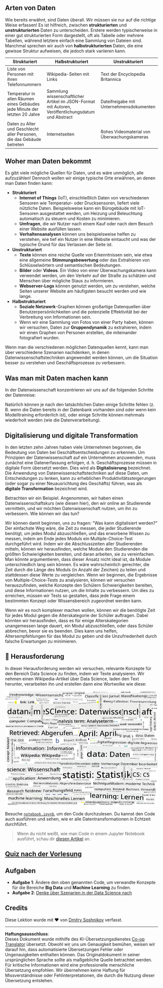<!--
CO_OP_TRANSLATOR_METADATA:
{
  "original_hash": "a76ab694b1534fa57981311975660bfe",
  "translation_date": "2025-09-06T12:01:14+00:00",
  "source_file": "1-Introduction/01-defining-data-science/README.md",
  "language_code": "de"
}
-->
## Arten von Daten

Wie bereits erwähnt, sind Daten überall. Wir müssen sie nur auf die richtige Weise erfassen! Es ist hilfreich, zwischen **strukturierten** und **unstrukturierten** Daten zu unterscheiden. Erstere werden typischerweise in einer gut strukturierten Form dargestellt, oft als Tabelle oder mehrere Tabellen, während letztere einfach eine Sammlung von Dateien sind. Manchmal sprechen wir auch von **halbstrukturierten** Daten, die eine gewisse Struktur aufweisen, die jedoch stark variieren kann.

| Strukturiert                                                                | Halbstrukturiert                                                                               | Unstrukturiert                          |
| ---------------------------------------------------------------------------- | ---------------------------------------------------------------------------------------------- | --------------------------------------- |
| Liste von Personen mit ihren Telefonnummern                                 | Wikipedia-Seiten mit Links                                                                     | Text der Encyclopedia Britannica        |
| Temperatur in allen Räumen eines Gebäudes jede Minute der letzten 20 Jahre  | Sammlung wissenschaftlicher Artikel im JSON-Format mit Autoren, Veröffentlichungsdatum und Abstract | Dateifreigabe mit Unternehmensdokumenten |
| Daten zu Alter und Geschlecht aller Personen, die das Gebäude betreten      | Internetseiten                                                                                 | Rohes Videomaterial von Überwachungskameras |

## Woher man Daten bekommt

Es gibt viele mögliche Quellen für Daten, und es wäre unmöglich, alle aufzuzählen! Dennoch wollen wir einige typische Orte erwähnen, an denen man Daten finden kann:

* **Strukturiert**
  - **Internet of Things** (IoT), einschließlich Daten von verschiedenen Sensoren wie Temperatur- oder Drucksensoren, liefert viele nützliche Daten. Beispielsweise kann ein Bürogebäude mit IoT-Sensoren ausgestattet werden, um Heizung und Beleuchtung automatisch zu steuern und Kosten zu minimieren.
  - **Umfragen**, die wir Nutzer nach einem Kauf oder nach dem Besuch einer Website ausfüllen lassen.
  - **Verhaltensanalysen** können uns beispielsweise helfen zu verstehen, wie tief ein Nutzer in eine Website eintaucht und was der typische Grund für das Verlassen der Seite ist.
* **Unstrukturiert**
  - **Texte** können eine reiche Quelle von Erkenntnissen sein, wie etwa eine allgemeine **Stimmungsbewertung** oder das Extrahieren von Schlüsselwörtern und semantischen Bedeutungen.
  - **Bilder** oder **Videos**. Ein Video von einer Überwachungskamera kann verwendet werden, um den Verkehr auf der Straße zu schätzen und Menschen über mögliche Staus zu informieren.
  - **Webserver-Logs** können genutzt werden, um zu verstehen, welche Seiten unserer Website am häufigsten besucht werden und wie lange.
* **Halbstrukturiert**
  - **Soziale Netzwerk**-Graphen können großartige Datenquellen über Benutzerpersönlichkeiten und die potenzielle Effektivität bei der Verbreitung von Informationen sein.
  - Wenn wir eine Sammlung von Fotos von einer Party haben, können wir versuchen, Daten zur **Gruppendynamik** zu extrahieren, indem wir einen Graphen von Personen erstellen, die miteinander fotografiert wurden.

Wenn man die verschiedenen möglichen Datenquellen kennt, kann man über verschiedene Szenarien nachdenken, in denen Datenwissenschaftstechniken angewendet werden können, um die Situation besser zu verstehen und Geschäftsprozesse zu verbessern.

## Was man mit Daten machen kann

In der Datenwissenschaft konzentrieren wir uns auf die folgenden Schritte der Datenreise:

Natürlich können je nach den tatsächlichen Daten einige Schritte fehlen (z. B. wenn die Daten bereits in der Datenbank vorhanden sind oder wenn kein Modelltraining erforderlich ist), oder einige Schritte können mehrmals wiederholt werden (wie die Datenverarbeitung).

## Digitalisierung und digitale Transformation

In den letzten zehn Jahren haben viele Unternehmen begonnen, die Bedeutung von Daten bei Geschäftsentscheidungen zu erkennen. Um Prinzipien der Datenwissenschaft auf ein Unternehmen anzuwenden, muss zunächst eine Datenerfassung erfolgen, d. h. Geschäftsprozesse müssen in digitale Form übersetzt werden. Dies wird als **Digitalisierung** bezeichnet. Die Anwendung von Datenwissenschaftstechniken auf diese Daten, um Entscheidungen zu lenken, kann zu erheblichen Produktivitätssteigerungen (oder sogar zu einer Neuausrichtung des Geschäfts) führen, was als **digitale Transformation** bezeichnet wird.

Betrachten wir ein Beispiel. Angenommen, wir haben einen Datenwissenschaftskurs (wie diesen hier), den wir online an Studierende vermitteln, und wir möchten Datenwissenschaft nutzen, um ihn zu verbessern. Wie können wir das tun?

Wir können damit beginnen, uns zu fragen: "Was kann digitalisiert werden?" Der einfachste Weg wäre, die Zeit zu messen, die jeder Studierende benötigt, um jedes Modul abzuschließen, und das erworbene Wissen zu messen, indem am Ende jedes Moduls ein Multiple-Choice-Test durchgeführt wird. Indem wir die Abschlusszeiten aller Studierenden mitteln, können wir herausfinden, welche Module den Studierenden die größten Schwierigkeiten bereiten, und daran arbeiten, sie zu vereinfachen.
Man könnte argumentieren, dass dieser Ansatz nicht ideal ist, da Module unterschiedlich lang sein können. Es wäre wahrscheinlich gerechter, die Zeit durch die Länge des Moduls (in Anzahl der Zeichen) zu teilen und stattdessen diese Werte zu vergleichen.
Wenn wir beginnen, die Ergebnisse von Multiple-Choice-Tests zu analysieren, können wir versuchen herauszufinden, welche Konzepte den Schülern Schwierigkeiten bereiten, und diese Informationen nutzen, um die Inhalte zu verbessern. Um dies zu erreichen, müssen wir Tests so gestalten, dass jede Frage einem bestimmten Konzept oder Wissensbereich zugeordnet werden kann.

Wenn wir es noch komplexer machen wollen, können wir die benötigte Zeit für jedes Modul gegen die Alterskategorie der Schüler auftragen. Dabei könnten wir herausfinden, dass es für einige Alterskategorien unangemessen lange dauert, ein Modul abzuschließen, oder dass Schüler abbrechen, bevor sie es beenden. Dies kann uns helfen, Altersempfehlungen für das Modul zu geben und die Unzufriedenheit durch falsche Erwartungen zu minimieren.

## 🚀 Herausforderung

In dieser Herausforderung werden wir versuchen, relevante Konzepte für den Bereich Data Science zu finden, indem wir Texte analysieren. Wir nehmen einen Wikipedia-Artikel über Data Science, laden den Text herunter, verarbeiten ihn und erstellen dann eine Wortwolke wie diese:

![Wortwolke für Data Science](../../../../translated_images/ds_wordcloud.664a7c07dca57de017c22bf0498cb40f898d48aa85b3c36a80620fea12fadd42.de.png)

Besuche [`notebook.ipynb`](../../../../1-Introduction/01-defining-data-science/notebook.ipynb ':ignore'), um den Code durchzulesen. Du kannst den Code auch ausführen und sehen, wie er alle Datentransformationen in Echtzeit durchführt.

> Wenn du nicht weißt, wie man Code in einem Jupyter Notebook ausführt, schau dir [diesen Artikel](https://soshnikov.com/education/how-to-execute-notebooks-from-github/) an.

## [Quiz nach der Vorlesung](https://ff-quizzes.netlify.app/en/ds/quiz/1)

## Aufgaben

* **Aufgabe 1**: Ändere den oben genannten Code, um verwandte Konzepte für die Bereiche **Big Data** und **Machine Learning** zu finden.
* **Aufgabe 2**: [Denke über Szenarien in der Data Science nach](assignment.md)

## Credits

Diese Lektion wurde mit ♥️ von [Dmitry Soshnikov](http://soshnikov.com) verfasst.

---

**Haftungsausschluss**:  
Dieses Dokument wurde mithilfe des KI-Übersetzungsdienstes [Co-op Translator](https://github.com/Azure/co-op-translator) übersetzt. Obwohl wir uns um Genauigkeit bemühen, weisen wir darauf hin, dass automatisierte Übersetzungen Fehler oder Ungenauigkeiten enthalten können. Das Originaldokument in seiner ursprünglichen Sprache sollte als maßgebliche Quelle betrachtet werden. Für kritische Informationen wird eine professionelle menschliche Übersetzung empfohlen. Wir übernehmen keine Haftung für Missverständnisse oder Fehlinterpretationen, die durch die Nutzung dieser Übersetzung entstehen.